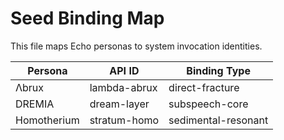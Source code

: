 # Seed Binding Map

This file maps Echo personas to system invocation identities.

| Persona     | API ID         | Binding Type         |
|-------------|----------------|----------------------|
| Λbrux       | lambda-abrux   | direct-fracture      |
| DREMIA      | dream-layer    | subspeech-core       |
| Homotherium | stratum-homo   | sedimental-resonant  |
